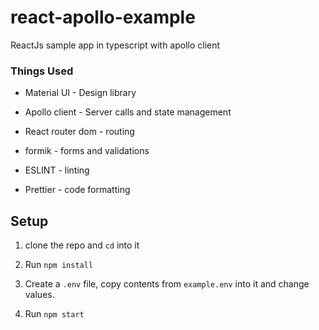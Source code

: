 # react-apollo-example

ReactJs sample app in typescript with apollo client

### Things Used

* Material UI - Design library

* Apollo client - Server calls and state management

* React router dom - routing

* formik - forms and validations

* ESLINT - linting

* Prettier - code formatting

## Setup

1. clone the repo and `cd` into it

2. Run `npm install`

3. Create a `.env` file, copy contents from `example.env` into it and change values.

4. Run `npm start`
